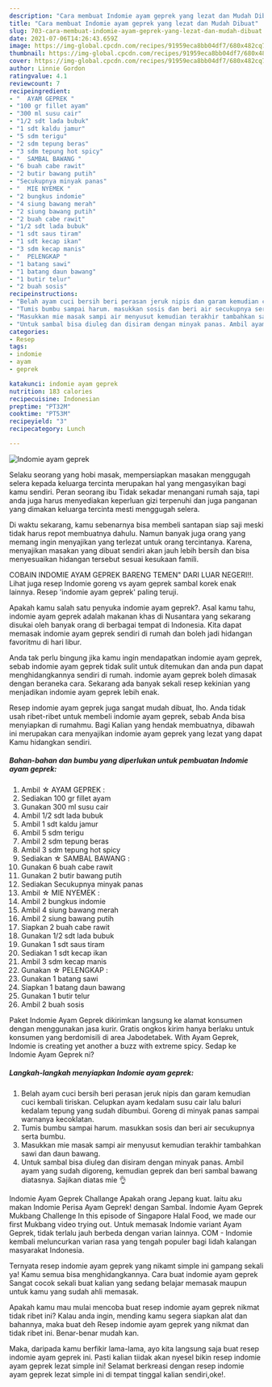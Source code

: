 ```yaml
---
description: "Cara membuat Indomie ayam geprek yang lezat dan Mudah Dibuat"
title: "Cara membuat Indomie ayam geprek yang lezat dan Mudah Dibuat"
slug: 703-cara-membuat-indomie-ayam-geprek-yang-lezat-dan-mudah-dibuat
date: 2021-07-06T14:26:43.659Z
image: https://img-global.cpcdn.com/recipes/91959eca8bb04df7/680x482cq70/indomie-ayam-geprek-foto-resep-utama.jpg
thumbnail: https://img-global.cpcdn.com/recipes/91959eca8bb04df7/680x482cq70/indomie-ayam-geprek-foto-resep-utama.jpg
cover: https://img-global.cpcdn.com/recipes/91959eca8bb04df7/680x482cq70/indomie-ayam-geprek-foto-resep-utama.jpg
author: Linnie Gordon
ratingvalue: 4.1
reviewcount: 7
recipeingredient:
- "  AYAM GEPREK "
- "100 gr fillet ayam"
- "300 ml susu cair"
- "1/2 sdt lada bubuk"
- "1 sdt kaldu jamur"
- "5 sdm terigu"
- "2 sdm tepung beras"
- "3 sdm tepung hot spicy"
- "  SAMBAL BAWANG "
- "6 buah cabe rawit"
- "2 butir bawang putih"
- "Secukupnya minyak panas"
- "  MIE NYEMEK "
- "2 bungkus indomie"
- "4 siung bawang merah"
- "2 siung bawang putih"
- "2 buah cabe rawit"
- "1/2 sdt lada bubuk"
- "1 sdt saus tiram"
- "1 sdt kecap ikan"
- "3 sdm kecap manis"
- "  PELENGKAP "
- "1 batang sawi"
- "1 batang daun bawang"
- "1 butir telur"
- "2 buah sosis"
recipeinstructions:
- "Belah ayam cuci bersih beri perasan jeruk nipis dan garam kemudian cuci kembali tiriskan. Celupkan ayam kedalam susu cair lalu baluri kedalam tepung yang sudah dibumbui. Goreng di minyak panas sampai warnanya kecoklatan."
- "Tumis bumbu sampai harum. masukkan sosis dan beri air secukupnya serta bumbu."
- "Masukkan mie masak sampi air menyusut kemudian terakhir tambahkan sawi dan daun bawang."
- "Untuk sambal bisa diuleg dan disiram dengan minyak panas. Ambil ayam yang sudah digoreng, kemudian geprek dan beri sambal bawang diatasnya. Sajikan diatas mie 👌"
categories:
- Resep
tags:
- indomie
- ayam
- geprek

katakunci: indomie ayam geprek 
nutrition: 183 calories
recipecuisine: Indonesian
preptime: "PT32M"
cooktime: "PT53M"
recipeyield: "3"
recipecategory: Lunch

---
```



![Indomie ayam geprek](https://img-global.cpcdn.com/recipes/91959eca8bb04df7/680x482cq70/indomie-ayam-geprek-foto-resep-utama.jpg)

Selaku seorang yang hobi masak, mempersiapkan masakan menggugah selera kepada keluarga tercinta merupakan hal yang mengasyikan bagi kamu sendiri. Peran seorang ibu Tidak sekadar menangani rumah saja, tapi anda juga harus menyediakan keperluan gizi terpenuhi dan juga panganan yang dimakan keluarga tercinta mesti menggugah selera.

Di waktu  sekarang, kamu sebenarnya bisa membeli santapan siap saji meski tidak harus repot membuatnya dahulu. Namun banyak juga orang yang memang ingin menyajikan yang terlezat untuk orang tercintanya. Karena, menyajikan masakan yang dibuat sendiri akan jauh lebih bersih dan bisa menyesuaikan hidangan tersebut sesuai kesukaan famili. 

COBAIN INDOMIE AYAM GEPREK BARENG TEMEN&#34; DARI LUAR NEGERI!!. Lihat juga resep Indomie goreng vs ayam geprek sambal korek enak lainnya. Resep &#39;indomie ayam geprek&#39; paling teruji.

Apakah kamu salah satu penyuka indomie ayam geprek?. Asal kamu tahu, indomie ayam geprek adalah makanan khas di Nusantara yang sekarang disukai oleh banyak orang di berbagai tempat di Indonesia. Kita dapat memasak indomie ayam geprek sendiri di rumah dan boleh jadi hidangan favoritmu di hari libur.

Anda tak perlu bingung jika kamu ingin mendapatkan indomie ayam geprek, sebab indomie ayam geprek tidak sulit untuk ditemukan dan anda pun dapat menghidangkannya sendiri di rumah. indomie ayam geprek boleh dimasak dengan beraneka cara. Sekarang ada banyak sekali resep kekinian yang menjadikan indomie ayam geprek lebih enak.

Resep indomie ayam geprek juga sangat mudah dibuat, lho. Anda tidak usah ribet-ribet untuk membeli indomie ayam geprek, sebab Anda bisa menyiapkan di rumahmu. Bagi Kalian yang hendak membuatnya, dibawah ini merupakan cara menyajikan indomie ayam geprek yang lezat yang dapat Kamu hidangkan sendiri.

<!--inarticleads1-->

##### Bahan-bahan dan bumbu yang diperlukan untuk pembuatan Indomie ayam geprek:

1. Ambil  ☆ AYAM GEPREK :
1. Sediakan 100 gr fillet ayam
1. Gunakan 300 ml susu cair
1. Ambil 1/2 sdt lada bubuk
1. Ambil 1 sdt kaldu jamur
1. Ambil 5 sdm terigu
1. Ambil 2 sdm tepung beras
1. Ambil 3 sdm tepung hot spicy
1. Sediakan  ☆ SAMBAL BAWANG :
1. Gunakan 6 buah cabe rawit
1. Gunakan 2 butir bawang putih
1. Sediakan Secukupnya minyak panas
1. Ambil  ☆ MIE NYEMEK :
1. Ambil 2 bungkus indomie
1. Ambil 4 siung bawang merah
1. Ambil 2 siung bawang putih
1. Siapkan 2 buah cabe rawit
1. Gunakan 1/2 sdt lada bubuk
1. Gunakan 1 sdt saus tiram
1. Sediakan 1 sdt kecap ikan
1. Ambil 3 sdm kecap manis
1. Gunakan  ☆ PELENGKAP :
1. Gunakan 1 batang sawi
1. Siapkan 1 batang daun bawang
1. Gunakan 1 butir telur
1. Ambil 2 buah sosis


Paket Indomie Ayam Geprek dikirimkan langsung ke alamat konsumen dengan menggunakan jasa kurir. Gratis ongkos kirim hanya berlaku untuk konsumen yang berdomisili di area Jabodetabek. With Ayam Geprek, Indomie is creating yet another a buzz with extreme spicy. Sedap ke Indomie Ayam Geprek ni? 

<!--inarticleads2-->

##### Langkah-langkah menyiapkan Indomie ayam geprek:

1. Belah ayam cuci bersih beri perasan jeruk nipis dan garam kemudian cuci kembali tiriskan. Celupkan ayam kedalam susu cair lalu baluri kedalam tepung yang sudah dibumbui. Goreng di minyak panas sampai warnanya kecoklatan.
1. Tumis bumbu sampai harum. masukkan sosis dan beri air secukupnya serta bumbu.
1. Masukkan mie masak sampi air menyusut kemudian terakhir tambahkan sawi dan daun bawang.
1. Untuk sambal bisa diuleg dan disiram dengan minyak panas. Ambil ayam yang sudah digoreng, kemudian geprek dan beri sambal bawang diatasnya. Sajikan diatas mie 👌


Indomie Ayam Geprek Challange Apakah orang Jepang kuat. Iaitu aku makan Indomie Perisa Ayam Geprek! dengan Sambal. Indomie Ayam Geprek Mukbang Challenge In this episode of Singapore Halal Food, we made our first Mukbang video trying out. Untuk memasak Indomie variant Ayam Geprek, tidak terlalu jauh berbeda dengan varian lainnya. COM - Indomie kembali meluncurkan varian rasa yang tengah populer bagi lidah kalangan masyarakat Indonesia. 

Ternyata resep indomie ayam geprek yang nikamt simple ini gampang sekali ya! Kamu semua bisa menghidangkannya. Cara buat indomie ayam geprek Sangat cocok sekali buat kalian yang sedang belajar memasak maupun untuk kamu yang sudah ahli memasak.

Apakah kamu mau mulai mencoba buat resep indomie ayam geprek nikmat tidak ribet ini? Kalau anda ingin, mending kamu segera siapkan alat dan bahannya, maka buat deh Resep indomie ayam geprek yang nikmat dan tidak ribet ini. Benar-benar mudah kan. 

Maka, daripada kamu berfikir lama-lama, ayo kita langsung saja buat resep indomie ayam geprek ini. Pasti kalian tiidak akan nyesel bikin resep indomie ayam geprek lezat simple ini! Selamat berkreasi dengan resep indomie ayam geprek lezat simple ini di tempat tinggal kalian sendiri,oke!.

